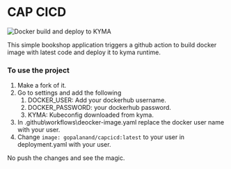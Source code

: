 # CAP CICD

![Docker build and deploy to KYMA](https://github.com/gopalanand333/CAP-CICD/workflows/Docker%20build%20and%20deploy%20to%20KYMA/badge.svg)

This simple bookshop application triggers a github action to build docker image with latest code and deploy it to kyma runtime. 

### To use the project
1. Make a fork of it.
2. Go to settings and add the following
   1. DOCKER_USER: Add your dockerhub username.
   2. DOCKER_PASSWORD: your dockerhub password.
   3. KYMA: Kubeconfig downloaded from kyma.
3. In .github\workflows\deocker-image.yaml replace the docker user name with your user.
4. Change `image: gopalanand/capcicd:latest` to your user in deployment.yaml with your user.

No push the changes and see the magic.
